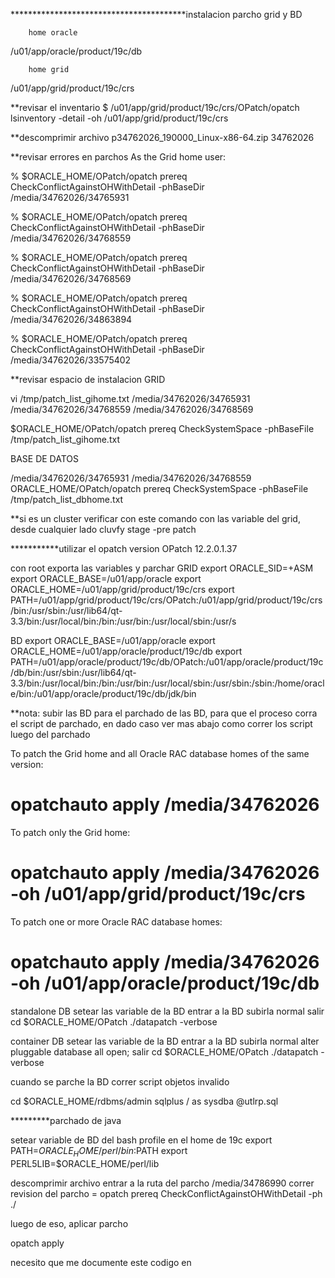 ****************************************instalacion parcho grid y BD

        home oracle
/u01/app/oracle/product/19c/db

        home grid
/u01/app/grid/product/19c/crs

**revisar el inventario
$ /u01/app/grid/product/19c/crs/OPatch/opatch lsinventory -detail -oh /u01/app/grid/product/19c/crs

**descomprimir archivo
p34762026_190000_Linux-x86-64.zip
34762026

**revisar errores en parchos
As the Grid home user:

% $ORACLE_HOME/OPatch/opatch prereq CheckConflictAgainstOHWithDetail -phBaseDir /media/34762026/34765931
																				
% $ORACLE_HOME/OPatch/opatch prereq CheckConflictAgainstOHWithDetail -phBaseDir /media/34762026/34768559
																				
% $ORACLE_HOME/OPatch/opatch prereq CheckConflictAgainstOHWithDetail -phBaseDir /media/34762026/34768569
																				
% $ORACLE_HOME/OPatch/opatch prereq CheckConflictAgainstOHWithDetail -phBaseDir /media/34762026/34863894
																				
% $ORACLE_HOME/OPatch/opatch prereq CheckConflictAgainstOHWithDetail -phBaseDir /media/34762026/33575402


**revisar espacio de instalacion
GRID

vi /tmp/patch_list_gihome.txt
/media/34762026/34765931
/media/34762026/34768559
/media/34762026/34768569

$ORACLE_HOME/OPatch/opatch prereq CheckSystemSpace -phBaseFile /tmp/patch_list_gihome.txt

BASE DE DATOS

/media/34762026/34765931
/media/34762026/34768559
ORACLE_HOME/OPatch/opatch prereq CheckSystemSpace -phBaseFile /tmp/patch_list_dbhome.txt


**si es un cluster verificar con este comando con las variable del grid, desde cualquier lado
cluvfy stage -pre patch

***********utilizar el opatch version OPatch 12.2.0.1.37


con root exporta las variables y parchar 
GRID
export ORACLE_SID=+ASM
export ORACLE_BASE=/u01/app/oracle
export ORACLE_HOME=/u01/app/grid/product/19c/crs
export PATH=/u01/app/grid/product/19c/crs/OPatch:/u01/app/grid/product/19c/crs/bin:/usr/sbin:/usr/lib64/qt-3.3/bin:/usr/local/bin:/bin:/usr/bin:/usr/local/sbin:/usr/s

BD
export ORACLE_BASE=/u01/app/oracle
export ORACLE_HOME=/u01/app/oracle/product/19c/db
export PATH=/u01/app/oracle/product/19c/db/OPatch:/u01/app/oracle/product/19c/db/bin:/usr/sbin:/usr/lib64/qt-3.3/bin:/usr/local/bin:/bin:/usr/bin:/usr/local/sbin:/usr/sbin:/sbin:/home/oracle/bin:/u01/app/oracle/product/19c/db/jdk/bin

**nota: subir las BD para el parchado de las BD, para que el proceso corra el script de parchado, 
en dado caso ver mas abajo como correr los script luego del parchado

To patch the Grid home and all Oracle RAC database homes of the same version:
# opatchauto apply /media/34762026

To patch only the Grid home:
# opatchauto apply /media/34762026 -oh /u01/app/grid/product/19c/crs

To patch one or more Oracle RAC database homes:
# opatchauto apply /media/34762026 -oh /u01/app/oracle/product/19c/db

standalone DB
setear las variable de la BD
entrar a la BD
subirla normal
salir
cd $ORACLE_HOME/OPatch
./datapatch -verbose

container DB
setear las variable de la BD
entrar a la BD
subirla normal
alter pluggable database all open;
salir
cd $ORACLE_HOME/OPatch
./datapatch -verbose

cuando se parche la BD correr script objetos invalido

cd $ORACLE_HOME/rdbms/admin
sqlplus / as sysdba
@utlrp.sql


*********parchado de java

setear variable de BD del bash profile en el home de 19c
export PATH=$ORACLE_HOME/perl/bin:$PATH
export PERL5LIB=$ORACLE_HOME/perl/lib

descomprimir archivo
entrar a la ruta del parcho
/media/34786990
correr revision del parcho = opatch prereq CheckConflictAgainstOHWithDetail -ph ./

luego de eso, aplicar parcho 

opatch apply


necesito que me documente este codigo en 